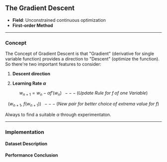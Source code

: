 ## The Gradient Descent
- **Field**: Unconstrained continuous optimization
- **First-order Method**

---
### **Concept**
The Concept of Gradient Descent is that "Gradient" (derivative for single variable function) provides a direction to "Descent" (optimize the function). So there're two important features to consider:

1. **Descent direction**

2. **Learning Rate $\alpha$**

```math
w_{n+1} = w_n - \alpha f'(w_n) \;\;---(Update\:Rule\:for\:f\;of\:one\:Variable)
```
```math
(w_{n+1},\:f(w_{n+1})) \;\;---(New\:pair\:for\:better\:choice\;of\:extrema\:value\:for\:f)
```

Always to find a suitable $\alpha$ through experimentaton.



---

### **Implementation**

#### **Dataset Description**

#### **Performance Conclusion**